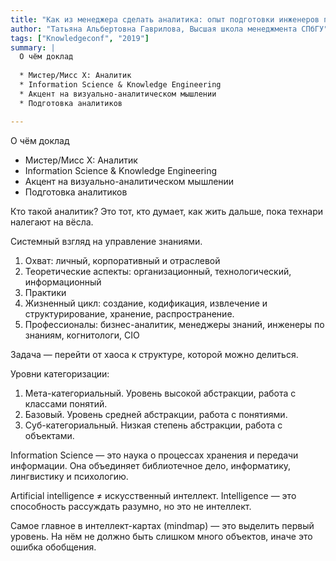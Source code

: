 ```yaml
---
title: "Как из менеджера сделать аналитика: опыт подготовки инженеров по знаниям"
author: "Татьяна Альбертовна Гаврилова, Высшая школа менеджмента СПбГУ"
tags: ["Knowledgeconf", "2019"]
summary: |
  О чём доклад
  
  * Мистер/Мисс Х: Аналитик
  * Information Science & Knowledge Engineering
  * Акцент на визуально-аналитическом мышлении
  * Подготовка аналитиков

---
```


О чём доклад

* Мистер/Мисс Х: Аналитик
* Information Science & Knowledge Engineering
* Акцент на визуально-аналитическом мышлении
* Подготовка аналитиков

Кто такой аналитик?
Это тот, кто думает, как жить дальше, пока технари налегают на вёсла.

Системный взгляд на управление знаниями.

1. Охват: личный, корпоративный и отраслевой
1. Теоретические аспекты: организационный, технологический, информационный
1. Практики
1. Жизненный цикл: создание, кодификация, извлечение и структурирование, хранение, распространение.
1. Профессионалы: бизнес-аналитик, менеджеры знаний, инженеры по знаниям, когнитологи, CIO

Задача — перейти от хаоса к структуре, которой можно делиться.

Уровни категоризации:

1. Мета-категориальный. Уровень высокой абстракции, работа с классами понятий.
1. Базовый. Уровень средней абстракции, работа с понятиями.
1. Суб-категориальный. Низкая степень абстракции, работа с объектами.

Information Science — это наука о процессах хранения и передачи информации.
Она объединяет библиотечное дело, информатику, лингвистику и психологию.

Artificial intelligence ≠ искусственный интеллект.
Intelligence — это способность рассуждать разумно, но это не интеллект.

Самое главное в интеллект-картах (mindmap) — это выделить первый уровень.
На нём не должно быть слишком много объектов, иначе это ошибка обобщения.
